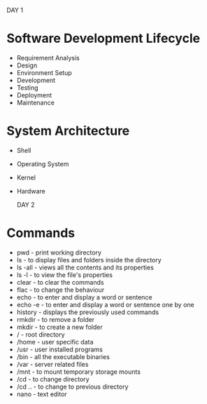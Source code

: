   DAY 1
# Software Development Lifecycle
- Requirement Analysis
- Design
- Environment Setup
- Development
- Testing
- Deployment
- Maintenance 

# System Architecture
- Shell
- Operating System
- Kernel
- Hardware

  DAY 2
# Commands
- pwd - print working directory
- ls - to display files and folders inside the directory
- ls -all - views all the contents and its properties
- ls -l - to view the file's properties
- clear - to clear the commands
- flac - to change the behaviour
- echo - to enter and display a word or sentence
- echo -e - to enter and display a word or sentence one by one
- history - displays the previously used commands
- rmkdir - to remove a folder
- mkdir - to create a new folder
- / - root directory
- /home - user specific data
- /usr - user installed programs
- /bin - all the executable binaries
- /var - server related files
- /mnt - to mount temporary storage mounts
- /cd - to change directory
- /cd .. - to change to previous directory  
- nano - text editor
